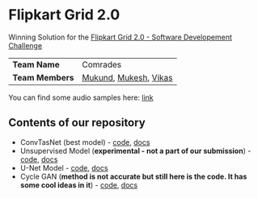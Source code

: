 # Flipkart Grid 2.0

Winning Solution for the [Flipkart Grid 2.0 - Software Developement Challenge](https://dare2compete.com/o/flipkart-grid-20-software-development-challenge-flipkart-grid-20-flipkart-113664)

|   |   |
|---|---|
|**Team Name**|Comrades|
|**Team Members**|[Mukund](https://github.com/MukundVarmaT), [Mukesh](https://github.com/Mukesh-V), [Vikas](https://github.com/SanVik2000)|

You can find some audio samples here: [link]()

## Contents of our repository

- ConvTasNet (best model) - [code](), [docs]()
- Unsupervised Model (**experimental - not a part of our submission**) - [code](), [docs]()
- U-Net Model - [code](), [docs]()
- Cycle GAN (**method is not accurate but still here is the code. It has some cool ideas in it**) - [code](), [docs]()
